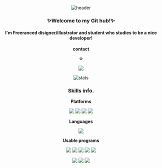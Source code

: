 <div align="center">

![header](https://capsule-render.vercel.app/api?type=waving&color=timeGradient&height=250&section=header&text=Taegyeong%20KIM's%20HUB!&fontSize=70&animation=twinkling)



             
### ✨Welcome to my Git hub!✨
#### I'm Freeranced disigner/illustrator and student who studies to be a nice developer!

**contact**
  
**↓**
  
<img src="https://img.shields.io/badge/Gmail-EA4335?style=flat-square&logo=Gmail&logoColor=white"/>
             
            


<br/>


![stats](https://github-readme-stats-git-masterrstaa-rickstaa.vercel.app/api?username=TaegyeonKIM&&show_icons=true&theme=aura_dark)


### Skills info.

**Platforms**

<p>
  <img src="https://img.shields.io/badge/Git-F05032?style=flat-square&logo=Git&logoColor=white"/>
  <img src="https://img.shields.io/badge/GitHub-181717?style=flat-square&logo=GitHub&logoColor=white"/>
  <img src="https://img.shields.io/badge/Figma-F24E1E?style=flat-square&logo=Figma&logoColor=white"/> 
  <img src="https://img.shields.io/badge/GitHub-181717?style=flat-square&logo=GitHub&logoColor=white"/>
</p>

**Languages**

<p>
  <img src="https://img.shields.io/badge/Python-3776AB?style=flat-square&logo=Python&logoColor=white"/> 
</p>
  
**Usable programs**

<p>
  
  <img src="https://img.shields.io/badge/Unreal Engine-0E1128?style=flat-square&logo=Unreal Engine&logoColor=white"/> 
  <img src="https://img.shields.io/badge/Cinema 4D-011A6A?style=flat-square&logo=Cinema 4D&logoColor=white"/> 
  <img src="https://img.shields.io/badge/Adobe Photoshop-31A8FF?style=flat-square&logo=Adobe Photoshop&logoColor=white"/> 
  <img src="https://img.shields.io/badge/Adobe After Effects-9999FF?style=flat-square&logo=Adobe After Effects&logoColor=white"/> 
  <img src="https://img.shields.io/badge/Adobe Premiere Pro-9999FF?style=flat-square&logo=Adobe Premiere Pro&logoColor=white"/> 
 
<p/>
  
<p>
  
  <img src="https://img.shields.io/badge/Houdini-FF4713?style=flat-square&logo=Houdini&logoColor=white"/> 
  <img src="https://img.shields.io/badge/Adobe XD-FF61F6?style=flat-square&logo=Adobe XD&logoColor=white"/> 
  <img src="https://img.shields.io/badge/Adobe Illustrator-FF9A00?style=flat-square&logo=Adobe Illustrator&logoColor=white"/>
  
</p>
  
</div>

<!--

**TaegyeonKIM/TaegyeonKIM** is a ✨ _special_ ✨ repository because its `README.md` (this file) appears on your GitHub profile.

Here are some ideas to get you started:

- 🔭 I’m currently working on ...
- 🌱 I’m currently learning ...
- 👯 I’m looking to collaborate on ...
- 🤔 I’m looking for help with ...
- 💬 Ask me about ...
- 📫 How to reach me: ...
- 😄 Pronouns: ...
- ⚡ Fun fact: ...
-->
